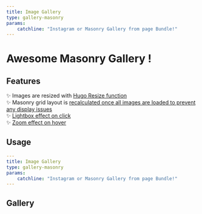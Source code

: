 ```yaml
---
title: Image Gallery
type: gallery-masonry
params:
    catchline: "Instagram or Masonry Gallery from page Bundle!"
---
```


# Awesome Masonry Gallery !
## Features
✨ Images are resized with [Hugo Resize function](https://gohugo.io/content-management/image-processing/#resize)  
✨ Masonry grid layout is [recalculated once all images are loaded to prevent any display issues](https://github.com/francoiducat/hugo-air/blob/main/layouts/partials/gallery-masonry.html)  
✨ [Lightbox effect on click](https://github.com/francoiducat/hugo-air/blob/main/static/js/lightbox-options.js)  
✨ [Zoom effect on hover](https://github.com/francoiducat/hugo-air/blob/main/assets/sass/main.scss)

## Usage

```yaml
---
title: Image Gallery
type: gallery-masonry
params:
    catchline: "Instagram or Masonry Gallery from page Bundle!"
---
```

## Gallery